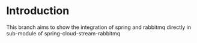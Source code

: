 
# Introduction
This branch aims to show the integration of spring and rabbitmq directly in sub-module of spring-cloud-stream-rabbitmq
